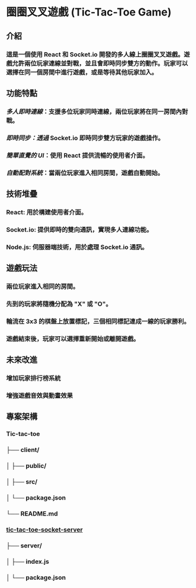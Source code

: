 # 圈圈叉叉遊戲 (Tic-Tac-Toe Game)
## 介紹
### 這是一個使用 React 和 Socket.io 開發的多人線上圈圈叉叉遊戲。遊戲允許兩位玩家連線並對戰，並且會即時同步雙方的動作。玩家可以選擇在同一個房間中進行遊戲，或是等待其他玩家加入。

## 功能特點
### *多人即時連線*：支援多位玩家同時連線，兩位玩家將在同一房間內對戰。
### *即時同步：透過* Socket.io 即時同步雙方玩家的遊戲操作。
### *簡單直覺的 UI*：使用 React 提供流暢的使用者介面。
### *自動配對系統*：當兩位玩家進入相同房間，遊戲自動開始。
## 技術堆疊
### React: 用於構建使用者介面。
### Socket.io: 提供即時的雙向通訊，實現多人連線功能。
### Node.js: 伺服器端技術，用於處理 Socket.io 通訊。
## 遊戲玩法
### 兩位玩家進入相同的房間。
### 先到的玩家將隨機分配為 "X" 或 "O"。
### 輪流在 3x3 的棋盤上放置標記，三個相同標記連成一線的玩家勝利。
### 遊戲結束後，玩家可以選擇重新開始或離開遊戲。

## 未來改進
### 增加玩家排行榜系統
### 增強遊戲音效與動畫效果


## 專案架構
### Tic-tac-toe
### ├── client/                
### │   ├── public/         
### │   ├── src/               
### │   └── package.json   
### └── README.md 

### [tic-tac-toe-socket-server](https://github.com/yuzen9622/tic-tac-toe-socket-server)
### ├── server/                
### │   ├── index.js           
### │   └── package.json       


             
